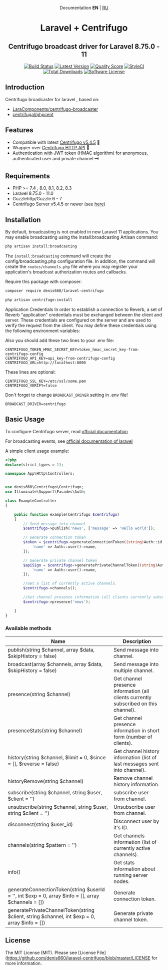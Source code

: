 <p align="center">Documentation <b>EN</b> | <a href="https://github.com/denis660/laravel-centrifuge/blob/master/README_RU.md">RU</a></p>

<h1 align="center">Laravel + Centrifugo</h1>
<h2 align="center">Centrifugo broadcast driver for Laravel 8.75.0 - 11 </h2>

<p align="center">
<a href="https://scrutinizer-ci.com/g/denis660/laravel-centrifugo"><img src="https://scrutinizer-ci.com/g/denis660/laravel-centrifugo/badges/quality-score.png?b=master" alt="Build Status"></a>
<a href="https://github.com/denis660/laravel-centrifugo/releases"><img src="https://img.shields.io/github/release/denis660/laravel-centrifugo.svg?style=flat-square" alt="Latest Version"></a>
<a href="https://scrutinizer-ci.com/g/denis660/laravel-centrifugo"><img src="https://img.shields.io/scrutinizer/g/denis660/laravel-centrifugo.svg?style=flat-square" alt="Quality Score"></a>
<a href="https://github.styleci.io/repos/324202212"><img src="https://github.styleci.io/repos/324202212/shield?branch=master" alt="StyleCI"></a>
<a href="https://packagist.org/packages/denis660/laravel-centrifugo"><img src="https://img.shields.io/packagist/dt/denis660/laravel-centrifugo.svg?style=flat-square" alt="Total Downloads"></a>
<a href="https://github.com/denis660/Centrifuge/blob/master/LICENSE"><img src="https://img.shields.io/badge/license-MIT-blue.svg" alt="Software License"></a>
</p>

## Introduction
Centrifugo broadcaster for laravel  , based on:
- [LaraComponents/centrifugo-broadcaster](https://github.com/LaraComponents/centrifugo-broadcaster)
- [centrifugal/phpcent](https://github.com/centrifugal/phpcent)

## Features
- Compatible with latest [Centrifugo v5.4.5](https://github.com/centrifugal/centrifugo/releases/tag/v5.4.5) 🚀
- Wrapper over [Centrifugo HTTP API](https://centrifugal.dev/docs/server/server_api) 🔌
- Authentication with JWT token (HMAC algorithm) for anonymous, authenticated user and private channel 🗝️

## Requirements
- PHP >= 7.4 , 8.0, 8.1, 8.2, 8.3
- Laravel 8.75.0 - 11.0
- Guzzlehttp/Guzzle 6 - 7
- Centrifugo Server v5.4.5 or newer (see [here](https://github.com/centrifugal/centrifugo))

## Installation
By default, broadcasting is not enabled in new Laravel 11 applications. You may enable broadcasting using the install:broadcasting Artisan command:
```bash
php artisan install:broadcasting
```
The `install:broadcasting` command will create the config/broadcasting.php configuration file. In addition, the command will create the `routes/channels.php` file where you may register your application's broadcast authorization routes and callbacks.


Require this package with composer:

```bash
composer require denis660/laravel-centrifugo
```

```bash
php artisan centrifuge:install
```


Application Credentials
In order to establish a connection to Reverb, a set of Reverb "application" credentials must be exchanged between the client and server. These credentials are configured on the server and are used to verify the request from the client. You may define these credentials using the following environment variables:

Also you should add these two lines to your .env file:

```
CENTRIFUGO_TOKEN_HMAC_SECRET_KEY=token_hmac_secret_key-from-centrifugo-config
CENTRIFUGO_API_KEY=api_key-from-centrifugo-config
CENTRIFUGO_URL=http://localhost:8000
```

These lines are optional:
```
CENTRIFUGO_SSL_KEY=/etc/ssl/some.pem
CENTRIFUGO_VERIFY=false
```

Don't forget to change `BROADCAST_DRIVER` setting in .env file!

```
BROADCAST_DRIVER=centrifugo
```

## Basic Usage

To configure Centrifugo server, read [official documentation](https://centrifugal.dev)

For broadcasting events, see [official documentation of laravel](https://laravel.com/docs/8.x/broadcasting)

A simple client usage example:

```php
<?php
declare(strict_types = 1);

namespace App\Http\Controllers;


use denis660\Centrifugo\Centrifugo;
use Illuminate\Support\Facades\Auth;

class ExampleController
{

    public function example(Centrifugo $centrifugo)
    {
        // Send message into channel
        $centrifugo->publish('news', ['message' => 'Hello world']);

        // Generate connection token
        $token = $centrifugo->generateConnectionToken((string)Auth::id(), 0, [
            'name' => Auth::user()->name,
        ]);

        // Generate private channel token
        $apiSign = $centrifugo->generatePrivateChannelToken((string)Auth::id(), 'channel', time() + 5 * 60, [
            'name' => Auth::user()->name,
        ]);

        //Get a list of currently active channels.
        $centrifugo->channels();

        //Get channel presence information (all clients currently subscribed on this channel).
        $centrifugo->presence('news');

    }
}
```

### Available methods

| Name | Description |
|------|-------------|
| publish(string $channel, array $data, $skipHistory = false) | Send message into channel. |
| broadcast(array $channels, array $data, $skipHistory = false) | Send message into multiple channel. |
| presence(string $channel) | Get channel presence information (all clients currently subscribed on this channel). |
| presenceStats(string $channel) | Get channel presence information in short form (number of clients).|
| history(string $channel, $limit = 0, $since = [], $reverse = false) | Get channel history information (list of last messages sent into channel). |
| historyRemove(string $channel) | Remove channel history information.
| subscribe(string $channel,  string $user, $client = '') | subscribe user from channel. |
| unsubscribe(string $channel, string $user, string $client = '') | Unsubscribe user from channel. |
| disconnect(string $user_id) | Disconnect user by it's ID. |
| channels(string $pattern = '') | Get channels information (list of currently active channels). |
| info() | Get stats information about running server nodes. |
| generateConnectionToken(string $userId = '', int $exp = 0, array $info = [], array $channels = [])  | Generate connection token. |
| generatePrivateChannelToken(string $client, string $channel, int $exp = 0, array $info = []) | Generate private channel token. |

## License

The MIT License (MIT). Please see [License File](https://github.com/denis660/laravel-centrifugo/blob/master/LICENSE for more information.
